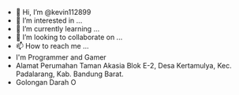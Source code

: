 - 👋 Hi, I’m @kevin112899
- 👀 I’m interested in ...
- 🌱 I’m currently learning ...
- 💞️ I’m looking to collaborate on ...
- 📫 How to reach me ...
- I'm Programmer and Gamer
- Alamat Perumahan Taman Akasia Blok E-2, Desa Kertamulya, Kec. Padalarang, Kab. Bandung Barat.
- Golongan Darah O
<!---
kevin112899/kevin112899 is a ✨ special ✨ repository because its `README.md` (this file) appears on your GitHub profile.
You can click the Preview link to take a look at your changes.

If because = Flow In Packpage
--->
